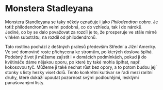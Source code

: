 # Monstera Stadleyana

Monstera Standleyana se taky někdy označuje i jako *Philodendron cobra*. Je totiž philodendronům velmi podobná, co do vzhledu, tak i do nároků. Jediné, co by se dalo považovat za rozdíl je to, že prosperuje ve stále mírně vlhkém substrátu, na rozdíl od philodendronů.


Tato rostlina pochází z deštných pralesů především Střední a Jižní Ameriky. Ve své domovině roste přichycena ke stromům, po kterých doslova šplhá. Podobný život jí můžeme zajistit i v domácích podmínkách, pokud jí do květináče dáme nějakou oporu, po které by také mohla šplhat, např. kokosovou tyč. Můžeme ji také nechat růst bez opory, a to potom budou její stonky s listy hezky viset dolů.
Tento konkrétní kultivar se řadí mezi raritní druhy, které dokáží upoutat pozornost svými podlouhlými, lesklými panašovanými listy.
